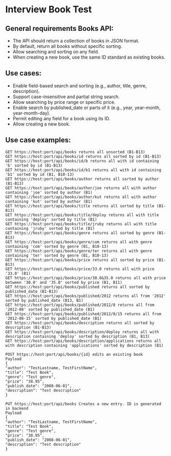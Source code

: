 # Interview Book Test

## General requirements Books API:
* The API should return a collection of books in JSON format.
* By default, return all books without specific sorting.
* Allow searching and sorting on any field.
* When creating a new book, use the same ID standard as existing books.

## Use cases:
* Enable field-based search and sorting (e.g., author, title, genre, description).
* Support case-insensitive and partial string search.
* Allow searching by price range or specific price.
* Enable search by published_date or parts of it (e.g., year, year-month, year-month-day).
* Permit editing any field for a book using its ID.
* Allow creating a new book.

## Use case examples:
```
GET https://host:port/api/books returns all unsorted (B1-B13)
GET https://host:port/api/books/id returns all sorted by id (B1-B13)
GET https://host:port/api/books/id/b returns all with id containing 'b' sorted by id (B1-B13)
GET https://host:port/api/books/id/b1 returns all with id containing 'b1' sorted by id (B1, B10-13)
GET https://host:port/api/books/author returns all sorted by author (B1-B13)
GET https://host:port/api/books/author/joe returns all with author containing 'joe' sorted by author (B1)
GET https://host:port/api/books/author/kut returns all with author containing 'kut' sorted by author (B1)
GET https://host:port/api/books/title returns all sorted by title (B1-B13)
GET https://host:port/api/books/title/deploy returns all with title containing 'deploy' sorted by title (B1)
GET https://host:port/api/books/title/jruby returns all with title containing 'jruby' sorted by title (B1)
GET https://host:port/api/books/genre returns all sorted by genre (B1-B13)
GET https://host:port/api/books/genre/com returns all with genre containing 'com' sorted by genre (B1, B10-13)
GET https://host:port/api/books/genre/ter returns all with genre containing 'ter' sorted by genre (B1, B10-13)
GET https://host:port/api/books/price returns all sorted by price (B1-B13)
GET https://host:port/api/books/price/33.0 returns all with price '33.0' (B1)
GET https://host:port/api/books/price/30.0&35.0 returns all with price between '30.0' and '35.0' sorted by price (B1, B11)
GET https://host:port/api/books/published returns all sorted by published_date (B1-B13)
GET https://host:port/api/books/published/2012 returns all from '2012' sorted by published_date (B13, B1)
GET https://host:port/api/books/published/2012/8 returns all from '2012-08' sorted by published_date (B1)
GET https://host:port/api/books/published/2012/8/15 returns all from '2012-08-15' sorted by published_date (B1)
GET https://host:port/api/books/description returns all sorted by description (B1-B13)
GET https://host:port/api/books/description/deploy returns all with description containing 'deploy' sorted by description (B1, B13)
GET https://host:port/api/books/description/applications returns all with description containing 'applications' sorted by description (B1)
```
```
POST https://host:port/api/books/{id} edits an existing book
Payload
{
"author": "TestLastname, TestFirstName",
"title": "Test Book",
"genre": "Test genre",
"price": "38.95",
"publish_date": "2008-06-01",
"description": "Test description"
}
```
```
PUT https://host:port/api/books Creates a new entry. ID is generated in backend
Payload
{
"author": "TestLastname, TestFirstName",
"title": "Test Book",
"genre": "Test genre",
"price": "38.95",
"publish_date": "2008-06-01",
"description": "Test description"
}

